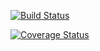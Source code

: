 
[![Build Status](https://travis-ci.org/WITSUPSIKHANYISO/TutorTraK.svg?branch=master)](https://travis-ci.org/WITSUPSIKHANYISO/TutorTRAK)

[![Coverage Status](https://coveralls.io/repos/github/MKLThabo/Tutor_Tracker/badge.svg?branch=master)](https://coveralls.io/github/MKLThabo/Tutor_Tracker?branch=master)
